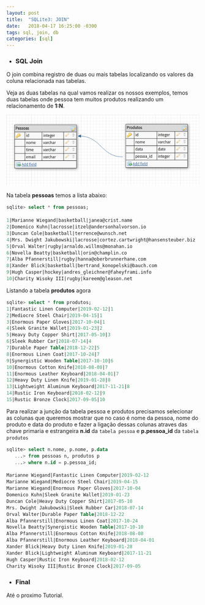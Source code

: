 ```yaml
---
layout: post
title:  "SQLite3: JOIN"
date:   2018-04-17 16:25:00 -0300
tags: sql, join, db
categories: [sql]
---
```


- ### SQL Join

O join combina registro de duas ou mais tabelas localizando os valores da coluna relacionada nas tabelas. 

Veja as duas tabelas na qual vamos realizar os nossos exemplos, temos duas tabelas onde pessoa tem muitos produtos
realizando um relacionamento de **1:N**.

![Screenshot has_many](/static/img/join/has_many.png)

Na tabela **pessoas** temos a lista abaixo:

```sql
sqlite> select * from pessoas;

1|Marianne Wiegand|basketball|janea@crist.name
2|Domenico Kuhn|lacrosse|itzel@andersonhalvorson.io
3|Duncan Cole|basketball|terrence@wunsch.net
4|Mrs. Dwight Jakubowski|lacrosse|cortez.cartwright@hansensteuber.biz
5|Orval Walter|rugby|arnaldo.willms@monahan.io
6|Novella Beatty|basketball|orin@champlin.co
7|Alba Pfannerstill|rugby|hanna@oberbrunnerhane.com
8|Xander Blick|basketball|bertrand_konopelski@bauch.com
9|Hugh Casper|hockey|andres_gleichner@faheyframi.info
10|Charity Wisoky III|rugby|kareem@gleason.net
```

Listando a tabela **produtos** agora

```sql
sqlite> select * from produtos;
1|Fantastic Linen Computer|2019-02-12|1
2|Mediocre Steel Chair|2019-04-15|1
3|Enormous Paper Gloves|2017-10-04|1
4|Sleek Granite Wallet|2019-01-23|2
5|Heavy Duty Copper Shirt|2017-05-10|3
6|Sleek Rubber Car|2018-07-14|4
7|Durable Paper Table|2018-12-22|5
8|Enormous Linen Coat|2017-10-24|7
9|Synergistic Wooden Table|2017-10-10|6
10|Enormous Cotton Knife|2018-08-08|7
11|Enormous Leather Keyboard|2018-04-01|7
12|Heavy Duty Linen Knife|2019-01-28|8
13|Lightweight Aluminum Keyboard|2017-11-21|8
14|Rustic Iron Keyboard|2018-02-12|9
15|Rustic Bronze Clock|2017-09-05|10
```

Para realizar a junção da tabela pessoa e produtos precisamos selecionar as colunas que queremos mostrar que no caso é nome da pessoa, nome do produto e data do produto e fazer a ligação dessas colunas atraves das chave primaria e estrangeira **n.id** da `tabela pessoa` e **p.pessoa_id** da `tabela produtos`

```sql
sqlite> select n.nome, p.nome, p.data 
   ...> from pessoas n, produtos p
   ...> where n.id = p.pessoa_id;

Marianne Wiegand|Fantastic Linen Computer|2019-02-12
Marianne Wiegand|Mediocre Steel Chair|2019-04-15
Marianne Wiegand|Enormous Paper Gloves|2017-10-04
Domenico Kuhn|Sleek Granite Wallet|2019-01-23
Duncan Cole|Heavy Duty Copper Shirt|2017-05-10
Mrs. Dwight Jakubowski|Sleek Rubber Car|2018-07-14
Orval Walter|Durable Paper Table|2018-12-22
Alba Pfannerstill|Enormous Linen Coat|2017-10-24
Novella Beatty|Synergistic Wooden Table|2017-10-10
Alba Pfannerstill|Enormous Cotton Knife|2018-08-08
Alba Pfannerstill|Enormous Leather Keyboard|2018-04-01
Xander Blick|Heavy Duty Linen Knife|2019-01-28
Xander Blick|Lightweight Aluminum Keyboard|2017-11-21
Hugh Casper|Rustic Iron Keyboard|2018-02-12
Charity Wisoky III|Rustic Bronze Clock|2017-09-05
```

- ### Final

Até o proximo Tutorial.